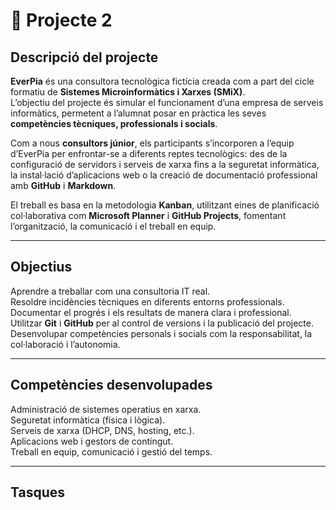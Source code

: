 
# 💼 Projecte 2

## Descripció del projecte
**EverPia** és una consultora tecnològica fictícia creada com a part del cicle formatiu de **Sistemes Microinformàtics i Xarxes (SMiX)**.  
L’objectiu del projecte és simular el funcionament d’una empresa de serveis informàtics, permetent a l’alumnat posar en pràctica les seves **competències tècniques, professionals i socials**.

Com a nous **consultors júnior**, els participants s’incorporen a l’equip d’EverPia per enfrontar-se a diferents reptes tecnològics: des de la configuració de servidors i serveis de xarxa fins a la seguretat informàtica, la instal·lació d’aplicacions web o la creació de documentació professional amb **GitHub** i **Markdown**.

El treball es basa en la metodologia **Kanban**, utilitzant eines de planificació col·laborativa com **Microsoft Planner** i **GitHub Projects**, fomentant l’organització, la comunicació i el treball en equip.

---

## Objectius
Aprendre a treballar com una consultoria IT real.  
Resoldre incidències tècniques en diferents entorns professionals.  
Documentar el progrés i els resultats de manera clara i professional.  
Utilitzar **Git** i **GitHub** per al control de versions i la publicació del projecte.  
Desenvolupar competències personals i socials com la responsabilitat, la col·laboració i l’autonomia.

---

## Competències desenvolupades
Administració de sistemes operatius en xarxa.  
Seguretat informàtica (física i lògica).  
Serveis de xarxa (DHCP, DNS, hosting, etc.).  
Aplicacions web i gestors de contingut.  
Treball en equip, comunicació i gestió del temps.

---

## Tasques

